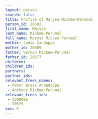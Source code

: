 ```yaml
---
layout: person
search: false
title: Profile of Maryse Mickem-Perumal
person_id: I0692
first_name: Maryse
last_name: Mickem-Perumal
full_name: Maryse Mickem-Perumal
mother: Jodie Candappa
mother_id: I0689
father: Vernon Mickem-Perumal
father_id: I0677
children:
children_ids:
partners:
partner_ids:
relevant_trees_names:
 - Peter Braze Anandappa
 - Anthony Mickem-Perumal
relevant_trees_ids:
 - I500086
 - I0579
sex: F
---
```


